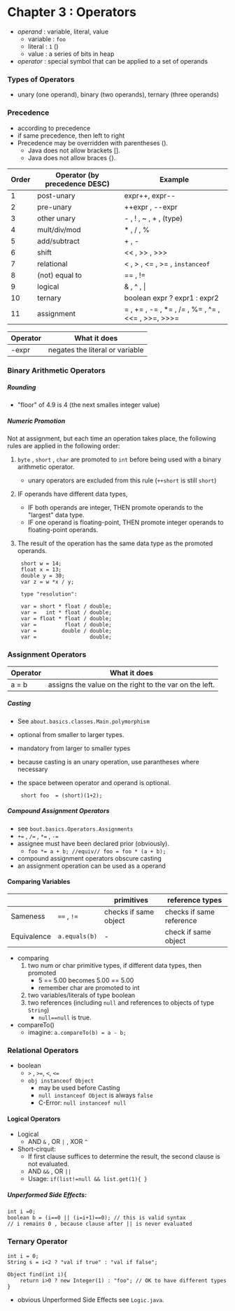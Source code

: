 # Chapter 3 : Operators
* _operand_ : variable, literal, value
    * variable : `foo`
    * literal : `1`  ()
    * value : a series of bits in heap 
* _operator_ : special symbol that can be applied to a set of operands

### Types of Operators

* unary (one operand), binary (two operands), ternary (three operands)

### Precedence
* according to precedence
* if same precedence, then left to right
 * Precedence may be overridden with parentheses ().
    * Java does not allow brackets [].
    * Java does not allow braces {}. 

Order | Operator (by precedence DESC) | Example
--- | --- | ---
1 | post-unary | expr++, expr--
2 | pre-unary | ++expr , --expr
3 | other unary | - , ! , ~ , + , (type)
4 | mult/div/mod | * , / , %
5 | add/subtract | + , -
6 | shift   | << , >> , >>>
7 | relational | < , > , <= , >= , `instanceof`
8 | (not) equal to | == , !=
9 | logical | & , ^ , \|
10 | ternary | boolean expr ? expr1 : expr2
11 | assignment | = , += , -= , *= , /= , %= , ^= , <<= , >>=, >>>= 
 
 
 
 Operator | What it does
 --- | ---
 -expr | negates the literal or variable
 
 
 ### Binary Arithmetic Operators
 


##### Rounding
* "floor" of 4.9 is 4 (the next smalles integer value)


##### Numeric Promotion
Not at assignment, but each time an operation takes place, the following rules are applied in the following order:
1. `byte` , `short` , `char` are promoted to `int` before being used with a binary arithmetic operator.
    *  unary operators are excluded from this rule (`++short` is still `short`)
1. IF operands have different data types, 
    * IF both operands are integer, THEN promote operands to the "largest" data type.
    * IF one operand is floating-point, THEN promote integer operands to floating-point operands.
1. The result of the operation has the same data type as the promoted operands.

        short w = 14;
        float x = 13;
        double y = 30;
        var z = w *x / y;
        
        type "resolution":
        
        var = short * float / double;
        var =   int * float / double;
        var = float * float / double;
        var =         float / double;
        var =        double / double;
        var =                 double;

### Assignment Operators
Operator | What it does
 --- | ---
 a = b | assigns the value on the right to the var on the left.
 
 ##### Casting
 * See `about.basics.classes.Main.polymorphism`
 * optional from smaller to larger types.
 * mandatory from larger to smaller types
 * because casting is an unary operation, use parantheses where necessary
 * the space between operator and operand is optional.
 
        short foo  = (short)(1+2);
 
##### Compound Assignment Operators
* see `bout.basics.Operators.Assignments`
* `+=` , `/=` , `*=` , `-=`
* assignee must have been declared prior (obviously).
    * `foo *= a + b; //equiv// foo = foo * (a + b);`    
* compound assignment operators obscure casting
* an assignment operation can be used as a operand

        
        
#### Comparing Variables
  | | | primitives | reference types |
 ---|--- | --- | ---
 Sameness | `==` , `!=` | checks if same object   | checks if same reference
 Equivalence | `a.equals(b)`| - | check if same object
 

* comparing 
    1. two num or char primitive types, if different data types, then promoted
        * 5 == 5.00    becomes  5.00 == 5.00
        * remember char are promoted to int
    1. two variables/literals of type boolean
    1. two references (including `null` and references to objects of type `String`)
        * `null==null` is true.
* compareTo()
    * imagine: `a.compareTo(b) = a - b;`

### Relational Operators
* boolean
    * `>` , `>=`, `<`, `<=`
    * `obj instanceof Object`
        * may be used before Casting
        * `null instanceof Object` is always `false`
        * C-Error: `null instanceof null`
        
#### Logical Operators
* Logical
    * AND `&` , OR `|` , XOR `^`
* Short-cirquit: 
    * If first clause suffices to determine the result, the second clause is not evaluated.
    * AND `&&` , OR `||`
    * Usage: `if(list!=null && list.get(1){ }`
    
##### Unperformed Side Effects:


    int i =0;
    boolean b = (i==0 || (i=i+1)==0); // this is valid syntax
    // i remains 0 , because clause after || is never evaluated


### Ternary Operator


    int i = 0;
    String s = i<2 ? "val if true" : "val if false";
    
    Object find(int i){
        return i>0 ? new Integer(1) : "foo"; // OK to have different types
    }
    
        
 * obvious Unperformed Side Effects see `Logic.java`.
        